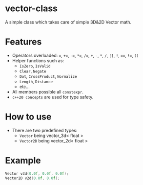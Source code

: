 # vector-class
A simple class which takes care of simple 3D&2D Vector math. 

# Features
- Operators overloaded: `=`, `+=`, `-=`, `*=`, `/=`, `+`, `-`, `*`, `/`, `[]`, `!`, `==`, `!=`, `()`
- Helper functions such as: 
  - `IsZero`, `IsValid`
  - `Clear`, `Negate`
  - `Dot`, `CrossProduct`, `Normalize`
  - `Length`, `Distance`
  - etc...
- All members possible all `constexpr`.
- `c++20 concepts` are used for type safety.

# How to use
- There are two predefined types: 
  - `Vector` being vector_3d< float >
  - `Vector2D` being vector_2d< float >

# Example
```c++
Vector v3d(0.0f, 0.0f, 0.0f);
Vector2D v2d(0.0f, 0.0f);
```
